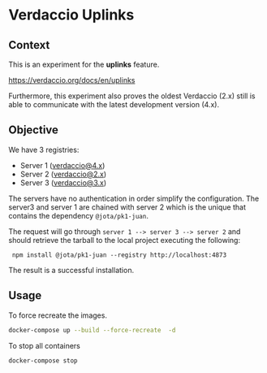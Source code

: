 # Verdaccio Uplinks

## Context
This is an experiment for the **uplinks** feature.

https://verdaccio.org/docs/en/uplinks

Furthermore, this experiment also proves the oldest Verdaccio (2.x) still is able to communicate with the latest development version (4.x).

## Objective

We have 3 registries:

 - Server 1 (verdaccio@4.x)
 - Server 2 (verdaccio@2.x)
 - Server 3 (verdaccio@3.x)

The servers have no authentication in order simplify the configuration. The server3 and server 1 are chained with server 2 which is the unique that contains the dependency `@jota/pk1-juan`.

The request will go through `server 1 --> server 3 --> server 2` and should retrieve the tarball to the local project executing the following:

```
 npm install @jota/pk1-juan --registry http://localhost:4873
```

The result is a successful installation.

## Usage

To force recreate the images.

```bash
docker-compose up --build --force-recreate  -d
```

To stop all containers

```bash
docker-compose stop
```